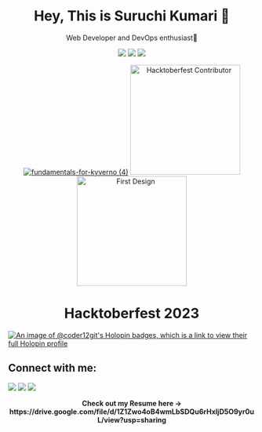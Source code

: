 <h1 align="center">Hey, This is Suruchi Kumari 👋</h1>

<p align="center">Web Developer and DevOps enthusiast🚀</p>


<div align="center">
    
![](http://github-profile-summary-cards.vercel.app/api/cards/repos-per-language?username=coder12git&theme=aura_dark)
![](http://github-profile-summary-cards.vercel.app/api/cards/most-commit-language?username=coder12git&theme=aura_dark)
![](http://github-profile-summary-cards.vercel.app/api/cards/stats?username=coder12git&theme=aura_dark)

</div>


<div align="center">
    
<a href="https://www.credly.com/badges/1a9d221a-0731-44b6-b4d7-567fd003f775/public_url">![fundamentals-for-kyverno (4)](https://github.com/coder12git/coder12git/assets/108334168/45c36730-7274-4eed-9dcf-c0b8fad226d7)</a>
<a href= "https://meshery.layer5.io/user/1884fea6-0450-4404-9560-e0383f0e8cd7?tab=badges"><img width="224px" height="224px" src = "https://badges.layer5.io/assets/badges/hacktoberfest-contributor/hacktoberfest-contributor.png" alt = "Hacktoberfest Contributor" /></a >
<a href= "https://meshery.layer5.io/user/1884fea6-0450-4404-9560-e0383f0e8cd7?tab=badges">
    <img width="224px" height="224px" src = "https://badges.layer5.io/assets/badges/first-design/first-design.png" alt = "First Design" />
</a >

</div>

<div>
    
<h1 align="center">Hacktoberfest 2023</h1>

[![An image of @coder12git's Holopin badges, which is a link to view their full Holopin profile](https://holopin.me/coder12git)](https://holopin.io/@coder12git)

</div>

## Connect with me:
<p align="left">

<a href = "https://www.linkedin.com/in/suruchi-kumari-5b3445230/"><img src="https://img.shields.io/badge/-Suruchi Kumari-0077B5?style=flat&logo=Linkedin&logoColor=white" /></a>
<a href="mailto:suruchikumarimfp4@gmail.com"><img src="https://img.shields.io/badge/-suruchikumarimfp4@gmail.com-D14836?style=flat&logo=Gmail&logoColor=white"/></a>
<a href = "https://twitter.com/Suruchi18591098"><img src="https://img.shields.io/badge/-@Suruchi Kumari-1877F2?style=flat&logo=Twitter&logoColor=white"/></a>

</p>

<p align="center">
   <strong> Check out my Resume here -> https://drive.google.com/file/d/1Z1Zwo4oB4wmLbSDQu6rHxljD5O9yr0uL/view?usp=sharing </strong>
</p>

